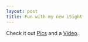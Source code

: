 ```yaml
--- 
layout: post
title: Fun with my new iSight
---
```

Check it out [Pics](http://www.nocblog.com/funtastic/2006/03/14/guess-who/) and a [Video](/static/BadDay.mov).
